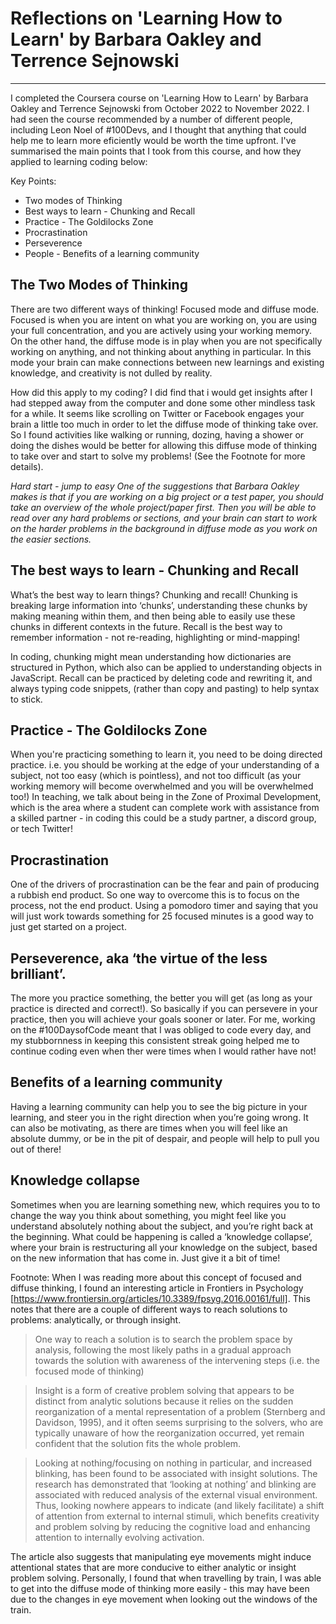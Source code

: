 # Reflections on 'Learning How to Learn' by Barbara Oakley and Terrence Sejnowski
-----
I completed the Coursera course on 'Learning How to Learn' by Barbara Oakley and Terrence Sejnowski from October 2022 to November 2022.
I had seen the course recommended by a number of different people, including Leon Noel of #100Devs, and I thought that anything that could help me to learn more eficiently would be worth the time upfront. I've summarised the main points that I took from this course, and how they applied to learning coding below:

Key Points:
* Two modes of Thinking
* Best ways to learn - Chunking and Recall
* Practice - The Goldilocks Zone
* Procrastination
* Perseverence
* People - Benefits of a learning community

## The Two Modes of Thinking 
There are two different ways of thinking! Focused mode and diffuse mode. Focused is when you are intent on what you are working on, you are using your full concentration, and you are actively using your working memory. On the other hand, the diffuse mode is in play when you are not specifically working on anything, and not thinking about anything in particular. In this mode your brain can make connections between new learnings and existing knowledge, and creativity is not dulled by reality.

How did this apply to my coding? I did find that i would get insights after I had stepped away from the computer and done some other mindless task for a while. It seems like scrolling on Twitter or Facebook engages your brain a little too much in order to let the diffuse mode of thinking take over. So I found activities like walking or running, dozing, having a shower or doing the dishes would be better for allowing this diffuse mode of thinking to take over and start to solve my problems! (See the Footnote for more details).


_Hard start - jump to easy
One of the suggestions that Barbara Oakley makes is that if you are working on a big project or a test paper, you should take an overview of the whole project/paper first. Then you will be able to read over any hard problems or sections, and your brain can start to work on the harder problems in the background in diffuse mode as you work on the easier sections._

## The best ways to learn - Chunking and Recall
What’s the best way to learn things? Chunking and recall! Chunking is breaking large information into ‘chunks’, understanding these chunks by making meaning within them, and then being able to easily use these chunks in different contexts in the future.  Recall is the best way to remember information - not re-reading, highlighting or mind-mapping!

In coding, chunking might mean understanding how dictionaries are structured in Python, which also can be applied to understanding objects in JavaScript. Recall can be practiced by deleting code and rewriting it, and always typing code snippets, (rather than copy and pasting) to help syntax to stick.

## Practice - The Goldilocks Zone
When you're practicing something to learn it, you need to be doing directed practice. i.e. you should be working at the edge of your understanding of a subject, not too easy (which is pointless), and not too difficult (as your working memory will become overwhelmed and you will be overwhelmed too!)
In teaching, we talk about being in the Zone of Proximal Development, which is the area where a student can complete work with assistance from a skilled partner - in coding this could be a study partner, a discord group, or tech Twitter!


## Procrastination 
One of the drivers of procrastination can be the fear and pain of producing a rubbish end product. So one way to overcome this is to focus on the process, not the end product. Using a pomodoro timer and saying that you will just work towards something for 25 focused minutes is a good way to just get started on a project.


## Perseverence, aka ‘the virtue of the less brilliant’. 
The more you practice something, the better you will get (as long as your practice is directed and correct!). So basically if you can persevere in your practice, then you will achieve your goals sooner or later.
For me, working on the #100DaysofCode meant that I was obliged to code every day, and my stubbornness in keeping this consistent streak going helped me to continue coding even when ther were times when I would rather have not!

## Benefits of a learning community
Having a learning community can help you to see the big picture in your learning, and steer you in the right direction when you’re going wrong. It can also be motivating, as there are times when you will feel like an absolute dummy, or be in the pit of despair, and people will help to pull you out of there!

## Knowledge collapse 
Sometimes when you are learning something new, which requires you to to change the way you think about something, you might feel like you understand absolutely nothing about the subject, and you’re right back at the beginning. What could be happening is called a ‘knowledge collapse’, where your brain is restructuring all your knowledge on the subject, based on the new information that has come in. Just give it a bit of time!


Footnote:
When I was reading more about this concept of focused and diffuse thinking, I found an interesting article in Frontiers in Psychology [https://www.frontiersin.org/articles/10.3389/fpsyg.2016.00161/full]. 
This notes that there are a couple of different ways to reach solutions to problems: analytically, or through insight.

>One way to reach a solution is to search the problem space by analysis, following the most likely paths in a gradual approach towards the solution with awareness of the intervening steps (i.e. the focused mode of thinking)

>Insight is a form of creative problem solving that appears to be distinct from analytic solutions because it relies on the sudden reorganization of a mental representation of a problem (Sternberg and Davidson, 1995), and it often seems surprising to the solvers, who are typically unaware of how the reorganization occurred, yet remain confident that the solution fits the whole problem.

>Looking at nothing/focusing on nothing in particular, and increased blinking, has been found to be associated with insight solutions. The research has demonstrated that ‘looking at nothing’ and blinking are associated with reduced analysis of the external visual environment. Thus, looking nowhere appears to indicate (and likely facilitate) a shift of attention from external to internal stimuli, which benefits creativity and problem solving by reducing the cognitive load and enhancing attention to internally evolving activation.

The article also suggests that manipulating eye movements might induce attentional states that are more conducive to either analytic or insight problem solving. Personally, I found that when travelling by train, I was able to get into the diffuse mode of thinking more easily - this may have been due to the changes in eye movement when looking out the windows of the train.

